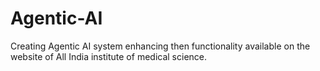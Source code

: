 # Agentic-AI
Creating Agentic AI system enhancing then functionality available on the website of All India institute of medical science. 
